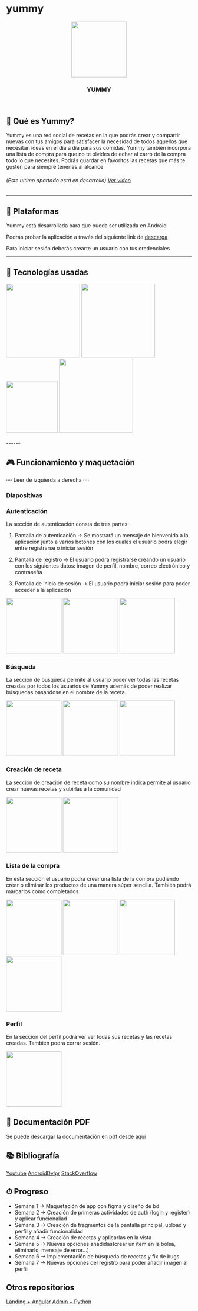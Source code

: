 # yummy
<p align="center">
  <img src="media/logo_yummy.png" width="150" >
  <h3 align="center" margin-top="-40">YUMMY</h3>
</p>

<br>

## 👀 Qué es Yummy?
Yummy es una red social de recetas en la que podrás crear y compartir nuevas con tus amigos para satisfacer la necesidad de todos aquellos que necesitan ideas en el día a día para sus comidas. Yummy también incorpora una lista de compra para que no te olvides de echar al carro de la compra todo lo que necesites. Podrás guardar en favoritos las recetas que más te gusten para siempre tenerlas al alcance
###### (Este ultimo apartado está en desarrollo) <a href="https://youtu.be/CGdkBg0QYNQ">Ver video</a>

------

## 📱 Plataformas 
Yummy está desarrollada para que pueda ser utilizada en Android

Podrás probar la aplicación a través del siguiente link de [descarga](https://github.com/gonzalosalmeron/yummy/blob/main/media/yummy.apk "descarga")

Para iniciar sesión deberás crearte un usuario con tus credenciales <br>

------
## 🤖 Tecnologías usadas
<div style="flex">
  <img src="media/kotlin.png" width="200">
  <img src="media/new/glide.png" width="200" >
</div>

<div style="flex">
    <img src="media/new/image_picker.png" width="140" >
    <img src="media/new/lottie.png" width="200" >
</div>

<br>
------

## 🎮 Funcionamiento y maquetación
···· Leer de izquierda a derecha ····

### Diapositivas<br>

### Autenticación
La sección de autenticación consta de tres partes:
  1. Pantalla de autenticación ->
  Se mostrará un mensaje de bienvenida a la aplicación junto a varios botones con los
  cuales el usuario podrá elegir entre registrarse o iniciar sesión
  
  2. Pantalla de registro ->
  El usuario podrá registrarse creando un usuario con los siguientes datos: imagen de
  perfil, nombre, correo electrónico y contraseña
  
  3. Pantalla de inicio de sesión ->
   El usuario podrá iniciar sesión para poder acceder a la aplicación
<div style="flex">
  <img src="media/new/1.png" width="150">
  <img src="media/new/2.png" width="150">
  <img src="media/new/3.png" width="150">
</div>

### Búsqueda
La sección de búsqueda permite al usuario poder ver todas las recetas creadas por todos los usuarios de Yummy además de poder realizar búsquedas basándose en el nombre de la receta.
<div style="flex">
  <img src="media/new/6.png" width="150">
  <img src="media/new/5.png" width="150">
  <img src="media/new/4.png" width="150">
</div>

### Creación de receta
La sección de creación de receta como su nombre indica permite al usuario crear nuevas recetas y subirlas a la comunidad
<div style="flex">
  <img src="media/new/7.png" width="150">
  <img src="media/new/8.png" width="150">
</div>

### Lista de la compra
En esta sección el usuario podrá crear una lista de la compra pudiendo crear o eliminar los productos de una manera súper sencilla. También podrá marcarlos como completados
<div style="flex">
  <img src="media/new/9.png" width="150">
  <img src="media/new/10.png" width="150">
  <img src="media/new/11.png" width="150">
  <img src="media/new/12.png" width="150">
</div>

### Perfil
En la sección del perfil podrá ver ver todas sus recetas y las recetas creadas. También podrá cerrar sesión.
<div style="flex">
  <img src="media/new/13.png" width="150">
</div>

## 📄 Documentación PDF
Se puede descargar la documentación en pdf desde [aquí](https://github.com/gonzalosalmeron/yummy/blob/main/media/Yummy.pdf "descarga")

## 📚 Bibliografía
[Youtube](https://www.youtube.com/)
[AndroidDvlpr](https://androiddvlpr.com/)
[StackOverflow](https://es.stackoverflow.com/)

## ⏱ Progreso

- Semana 1 -> Maquetación de app con figma y diseño de bd
- Semana 2 -> Creación de primeras actividades de auth (login y register) y aplicar funcionaliad
- Semana 3 -> Creación de fragmentos de la pantalla principal, upload y perfil y añadir funcionalidad
- Semana 4 -> Creación de recetas y aplicarlas en la vista
- Semana 5 -> Nuevas opciones añadidas(crear un item en la bolsa, eliminarlo, mensaje de error...)
- Semana 6 -> Implementación de búsqueda de recetas y fix de bugs
- Semana 7 -> Nuevas opciones del registro para poder añadir imagen al perfil

## Otros repositorios
[Landing + Angular Admin + Python](https://github.com/gonzalosalmeron/yummy_angular)
